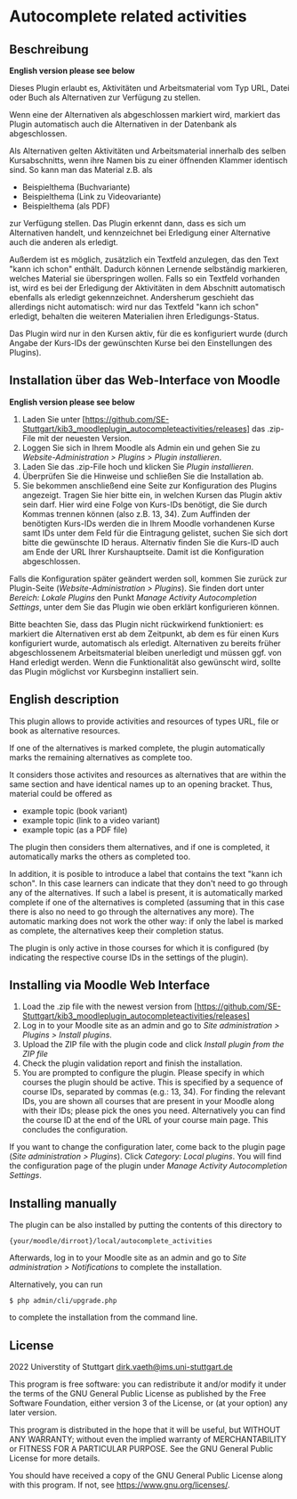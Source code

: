 # Autocomplete related activities #

## Beschreibung
**English version please see below**

Dieses Plugin erlaubt es, Aktivitäten und Arbeitsmaterial vom Typ URL, Datei oder Buch als Alternativen zur Verfügung zu stellen. 

Wenn eine der Alternativen als abgeschlossen markiert wird, markiert das Plugin automatisch auch die Alternativen in der Datenbank als abgeschlossen. 

Als Alternativen gelten Aktivitäten und Arbeitsmaterial innerhalb des selben Kursabschnitts, wenn ihre Namen  bis zu einer öffnenden Klammer identisch sind. So kann man das Material z.B. als 

* Beispielthema (Buchvariante)
* Beispielthema (Link zu Videovariante)
* Beispielthema (als PDF)

zur Verfügung stellen. Das Plugin erkennt dann, dass es sich um Alternativen handelt, und kennzeichnet bei Erledigung einer Alternative auch die anderen als erledigt. 

Außerdem ist es möglich, zusätzlich ein Textfeld anzulegen, das den Text "kann ich schon" enthält. Dadurch können Lernende selbständig markieren, welches Material sie überspringen wollen. Falls so ein Textfeld vorhanden ist, wird es bei der Erledigung der Aktivitäten in dem Abschnitt automatisch ebenfalls als erledigt gekennzeichnet. Andersherum geschieht das allerdings nicht automatisch: wird nur das Textfeld "kann ich schon" erledigt, behalten die weiteren Materialien ihren Erledigungs-Status. 

Das Plugin wird nur in den Kursen aktiv, für die es konfiguriert wurde (durch Angabe der Kurs-IDs der gewünschten Kurse bei den Einstellungen des Plugins).

## Installation über das Web-Interface von Moodle
**English version please see below**

1. Laden Sie unter [https://github.com/SE-Stuttgart/kib3_moodleplugin_autocompleteactivities/releases] das .zip-File mit der neuesten Version.
2. Loggen Sie sich in Ihrem Moodle als Admin ein und gehen Sie zu _Website-Administration > Plugins > Plugin installieren_. 
3. Laden Sie das .zip-File hoch und klicken Sie _Plugin installieren_.
4. Überprüfen Sie die Hinweise und schließen Sie die Installation ab.
5. Sie bekommen anschließend eine Seite zur Konfiguration des Plugins angezeigt. Tragen Sie hier bitte ein, in welchen Kursen das Plugin aktiv sein darf. Hier wird eine Folge von Kurs-IDs benötigt, die Sie durch Kommas trennen können (also z.B. 13, 34). Zum Auffinden der benötigten Kurs-IDs werden die in Ihrem Moodle vorhandenen Kurse samt IDs unter dem Feld für die Eintragung gelistet, suchen Sie sich dort bitte die gewünschte ID heraus. Alternativ finden Sie die Kurs-ID auch am Ende der URL Ihrer Kurshauptseite. Damit ist die Konfiguration abgeschlossen.

Falls die Konfiguration später geändert werden soll, kommen Sie zurück zur Plugin-Seite (_Website-Administration > Plugins_). Sie finden dort unter _Bereich: Lokale Plugins_ den Punkt _Manage Activity Autocompletion Settings_, unter dem Sie das Plugin wie oben erklärt konfigurieren können.

Bitte beachten Sie, dass das Plugin nicht rückwirkend funktioniert: es markiert die Alternativen erst ab dem Zeitpunkt, ab dem es für einen Kurs konfiguriert wurde, automatisch als erledigt. Alternativen zu bereits früher abgeschlossenem Arbeitsmaterial bleiben unerledigt und müssen ggf. von Hand erledigt werden. Wenn die Funktionalität also gewünscht wird, sollte das Plugin möglichst vor Kursbeginn installiert sein.

 
## English description

This plugin allows to provide activities and resources of types URL, file or book as alternative resources. 

If one of the alternatives is marked complete, the plugin automatically marks the remaining alternatives as complete too. 

It considers those activites and resources as alternatives that are within the same section and have identical names up to an opening bracket. Thus, material could be offered as

* example topic (book variant)
* example topic (link to a video variant)
* example topic (as a PDF file)

The plugin then considers them alternatives, and if one is completed, it automatically marks the others as completed too. 

In addition, it is posible to introduce a label that contains the text "kann ich schon". In this case learners can indicate that they don't need to go through any of the alternatives. If such a label is present, it is automatically marked complete if one of the alternatives is completed (assuming that in this case there is also no need to go through the alternatives any more). The automatic marking does not work the other way: if only the label is marked as complete, the alternatives keep their completion status. 

The plugin is only active in those courses for which it is configured (by indicating the respective course IDs in the settings of the plugin).

## Installing via Moodle Web Interface

1. Load the .zip file with the newest version from [https://github.com/SE-Stuttgart/kib3_moodleplugin_autocompleteactivities/releases] 
2. Log in to your Moodle site as an admin and go to _Site administration >
   Plugins > Install plugins_.
3. Upload the ZIP file with the plugin code and click _Install plugin from the ZIP file_
4. Check the plugin validation report and finish the installation.
5. You are prompted to configure the plugin. Please specify in which courses the plugin should be active. This is specified by a sequence of course IDs, separated by commas (e.g.: 13, 34). For finding the relevant IDs, you are shown all courses that are present in your Moodle along with their IDs; please pick the ones you need. Alternatively you can find the course ID at the end of the URL of your course main page. This concludes the configuration.

If you want to change the configuration later, come back to the plugin page (_Site administration > Plugins_). Click _Category: Local plugins_. You will find the configuration page of the plugin under _Manage Activity Autocompletion Settings_.

## Installing manually ##

The plugin can be also installed by putting the contents of this directory to

    {your/moodle/dirroot}/local/autocomplete_activities

Afterwards, log in to your Moodle site as an admin and go to _Site administration >
Notifications_ to complete the installation.

Alternatively, you can run

    $ php admin/cli/upgrade.php

to complete the installation from the command line.

## License ##

2022 Universtity of Stuttgart <dirk.vaeth@ims.uni-stuttgart.de>

This program is free software: you can redistribute it and/or modify it under
the terms of the GNU General Public License as published by the Free Software
Foundation, either version 3 of the License, or (at your option) any later
version.

This program is distributed in the hope that it will be useful, but WITHOUT ANY
WARRANTY; without even the implied warranty of MERCHANTABILITY or FITNESS FOR A
PARTICULAR PURPOSE.  See the GNU General Public License for more details.

You should have received a copy of the GNU General Public License along with
this program.  If not, see <https://www.gnu.org/licenses/>.
